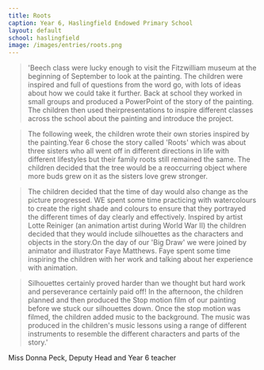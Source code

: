 ```yaml
---
title: Roots
caption: Year 6, Haslingfield Endowed Primary School ​
layout: default
school: haslingfield
image: /images/entries/roots.png
---
```


>'Beech class were lucky enough to visit the Fitzwilliam museum at the beginning of September to look at the painting. The children were inspired and full of questions from the word go, with lots of ideas about how we could take it further. Back at school they worked in small groups and produced a PowerPoint of the story of the painting. The children then used theirpresentations to inspire different classes across the school about the painting and introduce the project.

>The following week, the children wrote their own stories inspired by the painting.​Year 6 chose the story called 'Roots' which was about three sisters who all went off in different directions in life with different lifestyles but their family roots still remained the same. The children decided that the tree would be a reoccurring object where more buds grew on it as the sisters love grew stronger.

>The children decided that the time of day would also change as the picture progressed. WE spent some time practicing with watercolours to create the right shade and colours to ensure that they portrayed the different times of day clearly and effectively. Inspired by artist Lotte Reiniger (an animation artist during World War II) the children decided that they would include silhouettes as the characters and objects in the story.​On the day of our 'Big Draw' we were joined by animator and illustrator Faye Matthews. Faye spent some time inspiring the children with her work and talking about her experience with animation.

>Silhouettes certainly proved harder than we thought but hard work and perseverance certainly paid off! In the afternoon, the children planned and then produced the Stop motion film of our painting before we stuck our silhouettes down. ​Once the stop motion was filmed, the children added music to the background. The music was produced in the children's music lessons using a range of different instruments to resemble the different characters and parts of the story.' ​​

Miss Donna Peck, Deputy Head and Year 6 teacher

